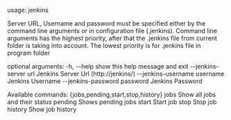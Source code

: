 usage: jenkins

Server URL, Username and password must be specified either by the command line
arguments or in configuration file (.jenkins). Command line arguments has the
highest priority, after that the .jenkins file from current folder is taking
into account. The lowest priority is for .jenkins file in program folder

optional arguments:
  -h, --help            show this help message and exit
  --jenkins-server url  Jenkins Server Url (http://jenkins/)
  --jenkins-username username
                        Jenkins Username
  --jenkins-password password
                        Jenkins Password

Available commands:
  {jobs,pending,start,stop,history}
    jobs                Show all jobs and their status
    pending             Shows pending jobs
    start               Start job
    stop                Stop job
    history             Show job history

